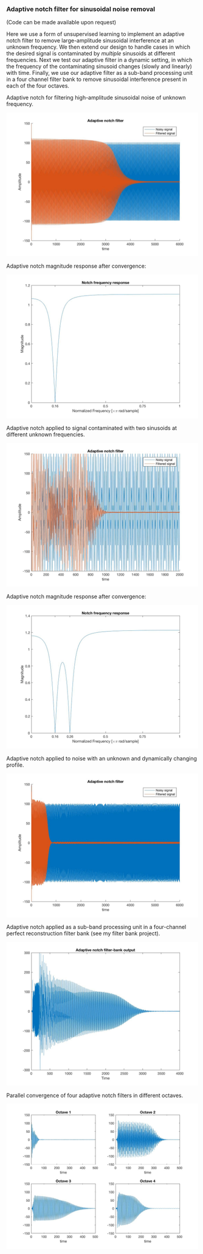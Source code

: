 ### Adaptive notch filter for sinusoidal noise removal
(Code can be made available upon request)

Here we use a form of unsupervised learning to implement an adaptive notch filter to remove large-amplitude sinusoidal interference at an unknown frequency. We then extend our design to handle cases in which the desired signal is contaminated by *multiple* sinusoids at different frequencies. Next we test our adaptive filter in a dynamic setting, in which the frequency of the contaminating sinusoid changes (slowly and linearly) with time. Finally, we use our adaptive filter as a sub-band processing unit in a four channel filter bank to remove sinusoidal interference present in each of the four octaves.

Adaptive notch for filtering high-amplitude sinusoidal noise of unknown frequency.

<img src="figures/adap-notch-single-convergence.jpg">

Adaptive notch magnitude response after convergence:

<img src="figures/adap-notch-single-mag.jpg">

Adaptive notch applied to signal contaminated with two sinusoids at different unknown frequencies.

<img src="figures/adap-notch-double-convergence.jpg">

Adaptive notch magnitude response after convergence:

<img src="figures/adap-notch-double-mag.jpg">

Adaptive notch applied to noise with an unknown and dynamically changing profile.

<img src="figures/adap-notch-dynamic-convergence.jpg">

Adaptive notch applied as a sub-band processing unit in a four-channel perfect reconstruction filter bank (see my filter bank project).

<img src="figures/adap-notch-filterbank-sum.jpg">

Parallel convergence of four adaptive notch filters in different octaves.

<img src="figures/adap-notch-filterbank-octaves.jpg">
